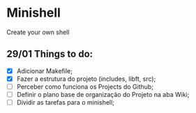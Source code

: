 # Minishell
Create your own shell

## 29/01 Things to do:
- [X] Adicionar Makefile;
- [X] Fazer a estrutura do projeto (includes, libft, src);
- [ ] Perceber como funciona os Projects do Github;
- [ ] Definir o plano base de organização do Projeto na aba Wiki;
- [ ] Dividir as tarefas para o minishell;
